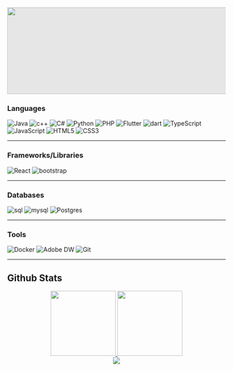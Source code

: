 <h1 align="center">
 <a href="https://github.com/bekirglr">
  <img style="display: block;-webkit-user-select: none;margin: auto;cursor: zoom-in;background-color: hsl(0, 0%, 90%);" src="https://i.gifer.com/origin/ec/ece24da41372e155a576707cf1492f63.gif" width="800" height="200">
  </a>
</h1>


### Languages
![Java](https://img.shields.io/badge/Java-c40000?style=for-the-badge&logo=java&logoColor=white)
![c++](https://img.shields.io/badge/C%2B%2B-00599C?style=for-the-badge&logo=c%2B%2B&logoColor=white)
![C#](https://img.shields.io/badge/c%23-%23239120.svg?style=for-the-badge&logo=c-sharp&logoColor=white)
![Python](https://img.shields.io/badge/python-3670A0?style=for-the-badge&logo=python&logoColor=ffdd54)
![PHP](https://img.shields.io/badge/PHP-777BB4?style=for-the-badge&logo=php&logoColor=white)
![Flutter](https://img.shields.io/badge/Flutter-005C84?style=for-the-badge&logo=flutter&logoColor=white)
![dart](https://img.shields.io/badge/dart-005C84?style=for-the-badge&logo=dart&logoColor=white)
![TypeScript](https://img.shields.io/badge/typescript-%23007ACC.svg?style=for-the-badge&logo=typescript&logoColor=white)
![JavaScript](https://img.shields.io/badge/javascript-%23323330.svg?style=for-the-badge&logo=javascript&logoColor=%23F7DF1E)
![HTML5](https://img.shields.io/badge/html5-%23E34F26.svg?style=for-the-badge&logo=html5&logoColor=white)
![CSS3](https://img.shields.io/badge/css3-%231572B6.svg?style=for-the-badge&logo=css3&logoColor=white)

---
### Frameworks/Libraries



![React](https://img.shields.io/badge/React-20232A?style=for-the-badge&logo=react&logoColor=61DAFB)
![bootstrap](https://img.shields.io/badge/Bootstrap-563D7C?style=for-the-badge&logo=bootstrap&logoColor=white)

---

### Databases

![sql](https://img.shields.io/badge/SQL-005C84?style=for-the-badge&logo=sql&logoColor=white)
![mysql](https://img.shields.io/badge/MySQL-005C84?style=for-the-badge&logo=mysql&logoColor=white)
![Postgres](https://img.shields.io/badge/postgres-%23316192.svg?style=for-the-badge&logo=postgresql&logoColor=white)

---

### Tools

![Docker](https://img.shields.io/badge/docker-gray?style=for-the-badge&logo=docker&logoColor=white)
![Adobe DW](https://img.shields.io/badge/adobe%20dreamweaver-green?style=for-the-badge&logo=adobe%20dreamweaver&logoColor=white)
![Git](https://img.shields.io/badge/git-c44d00?style=for-the-badge&logo=git&logoColor=white)

---

<h2 align="left" id="macropower-tech">Github Stats  </h2>

<div align="center">
  <a href="https://github.com/bekirglr">
         <img height="150px" src="https://github-readme-stats.vercel.app/api?username=bekirglr&show_icons=true&theme=gruvbox&include_all_commits=true&count_private=true" />
  <img height="150px" src="https://github-readme-stats.vercel.app/api/top-langs/?username=bekirglr&layout=compact&langs_count=7&theme=gruvbox" />
  </a>
</div>
<div align="center" width="100">
  <img align="center "src="https://github-profile-trophy.vercel.app/?username=bekirglr&column=8&theme=gruvbox&no-frame=true&margin-w=3&margin-h=5"/>
</div>
